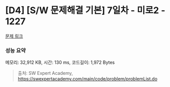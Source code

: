 # [D4] [S/W 문제해결 기본] 7일차 - 미로2 - 1227 

[문제 링크](https://swexpertacademy.com/main/code/problem/problemDetail.do?contestProbId=AV14wL9KAGkCFAYD) 

### 성능 요약

메모리: 32,912 KB, 시간: 130 ms, 코드길이: 1,972 Bytes



> 출처: SW Expert Academy, https://swexpertacademy.com/main/code/problem/problemList.do